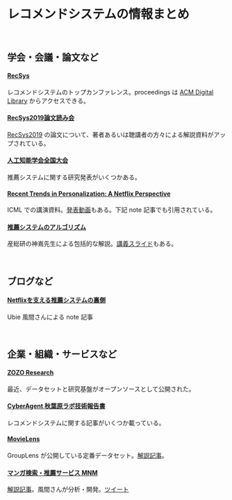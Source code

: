 

# レコメンドシステムの情報まとめ







<br>

## 学会・会議・論文など



#### [RecSys](https://recsys.acm.org/)

レコメンドシステムのトップカンファレンス。proceedings は [ACM Digital Library](https://dl.acm.org/conference/recsys/proceedings) からアクセスできる。



#### [RecSys2019論文読み会](https://connpass.com/event/148001/)

[RecSys2019](https://recsys.acm.org/recsys19/) の論文について、著者あるいは聴講者の方々による解説資料がアップされている。



#### [人工知能学会全国大会](https://www.ai-gakkai.or.jp/event/national-convention/)

推薦システムに関する研究発表がいくつかある。



#### [Recent Trends in Personalization: A Netflix Perspective](https://www.slideshare.net/justinbasilico/recent-trends-in-personalization-a-netflix-perspective)

ICML での講演資料。[発表動画](https://slideslive.com/38917692/recent-trends-in-personalization-a-netflix-perspective)もある。下記 note 記事でも引用されている。



#### [推薦システムのアルゴリズム](http://www.kamishima.net/archive/recsysdoc.pdf)

産総研の神嶌先生による包括的な解説。[講義スライド](http://www.kamishima.net/archive/recsys.pdf)もある。







<br>

## ブログなど



#### [Netflixを支える推薦システムの裏側](https://note.com/masa_kazama/n/n0f70dcc0989e)

Ubie 風間さんによる note 記事







<br>

## 企業・組織・サービスなど



#### [ZOZO Research](https://research.zozo.com/index.html)

最近、データセットと研究基盤がオープンソースとして公開された。



#### [CyberAgent 秋葉原ラボ技術報告書](https://www.cyberagent.co.jp/akihabaralabo/paper/)

レコメンドシステムに関する記事がいくつか載っている。



#### [MovieLens](https://grouplens.org/datasets/movielens/)

GroupLens が公開している定番データセット。[解説記事](https://yag.xyz/blog/2015/10/03/movielens-datasets/)。



#### [マンガ検索・推薦サービス MNM](https://alu.jp/MangaNearestMap/)

[解説記事](https://kensuu.com/n/n58dfb5fc02e7)。風間さんが分析・開発。[ツイート](https://twitter.com/masa_kazama/status/1285416013891121154)







